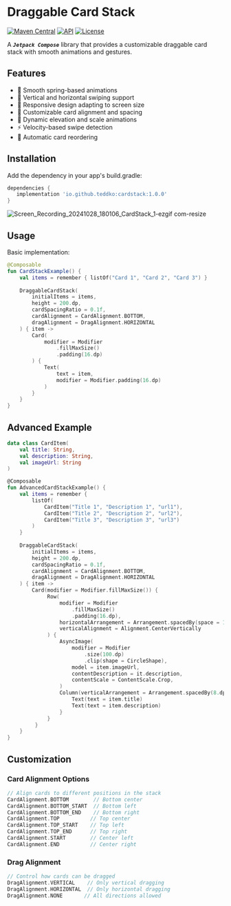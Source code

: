 # Draggable Card Stack

[![Maven Central](https://img.shields.io/maven-central/v/io.github.teddko/cardstack.svg)](https://search.maven.org/artifact/io.github.teddko/cardstack/1.0.0/aar)
[![API](https://img.shields.io/badge/API-24%2B-brightgreen.svg?style=flat)](https://android-arsenal.com/api?level=23)
[![License](https://img.shields.io/badge/License-Apache%202.0-blue.svg)](https://opensource.org/licenses/Apache-2.0)

A ***`Jetpack Compose`*** library that provides a customizable draggable card stack with smooth animations and gestures.

## Features

- 🎯 Smooth spring-based animations
- 🔄 Vertical and horizontal swiping support
- 📱 Responsive design adapting to screen size
- 🎨 Customizable card alignment and spacing
- 💫 Dynamic elevation and scale animations
- ⚡ Velocity-based swipe detection
- 🔄 Automatic card reordering

## Installation

Add the dependency in your app's build.gradle:

```gradle
dependencies {
   implementation 'io.github.teddko:cardstack:1.0.0'
}
```

![Screen_Recording_20241028_180106_CardStack_1-ezgif com-resize](https://github.com/user-attachments/assets/a66a711e-28af-4d27-ab2b-a9b1681fb455)

## Usage
Basic implementation:
```kotlin
@Composable
fun CardStackExample() {
    val items = remember { listOf("Card 1", "Card 2", "Card 3") }
    
    DraggableCardStack(
        initialItems = items,
        height = 200.dp,
        cardSpacingRatio = 0.1f,
        cardAlignment = CardAlignment.BOTTOM,
        dragAlignment = DragAlignment.HORIZONTAL
    ) { item ->
        Card(
            modifier = Modifier
                .fillMaxSize()
                .padding(16.dp)
        ) {
            Text(
                text = item,
                modifier = Modifier.padding(16.dp)
            )
        }
    }
}
```

## Advanced Example
```kotlin
data class CardItem(
    val title: String,
    val description: String,
    val imageUrl: String
)

@Composable
fun AdvancedCardStackExample() {
    val items = remember { 
        listOf(
            CardItem("Title 1", "Description 1", "url1"),
            CardItem("Title 2", "Description 2", "url2"),
            CardItem("Title 3", "Description 3", "url3")
        )
    }
    
    DraggableCardStack(
        initialItems = items,
        height = 200.dp,
        cardSpacingRatio = 0.1f,
        cardAlignment = CardAlignment.BOTTOM,
        dragAlignment = DragAlignment.HORIZONTAL
    ) { item ->
        Card(modifier = Modifier.fillMaxSize()) {
             Row(
                 modifier = Modifier
                     .fillMaxSize()
                     .padding(16.dp),
                 horizontalArrangement = Arrangement.spacedBy(space = 16.dp),
                 verticalAlignment = Alignment.CenterVertically
             ) {
                 AsyncImage(
                     modifier = Modifier
                         .size(100.dp)
                         .clip(shape = CircleShape),
                     model = item.imageUrl,
                     contentDescription = it.description,
                     contentScale = ContentScale.Crop,
                 )
                 Column(verticalArrangement = Arrangement.spacedBy(8.dp)) {
                     Text(text = item.title)
                     Text(text = item.description)
                 }
             }
         }
    }
}
```

## Customization
### Card Alignment Options
```kotlin
// Align cards to different positions in the stack
CardAlignment.BOTTOM        // Bottom center
CardAlignment.BOTTOM_START  // Bottom left
CardAlignment.BOTTOM_END    // Bottom right
CardAlignment.TOP          // Top center
CardAlignment.TOP_START    // Top left
CardAlignment.TOP_END      // Top right
CardAlignment.START        // Center left
CardAlignment.END          // Center right
```

### Drag Alignment
```kotlin
// Control how cards can be dragged
DragAlignment.VERTICAL    // Only vertical dragging
DragAlignment.HORIZONTAL  // Only horizontal dragging
DragAlignment.NONE       // All directions allowed
```
